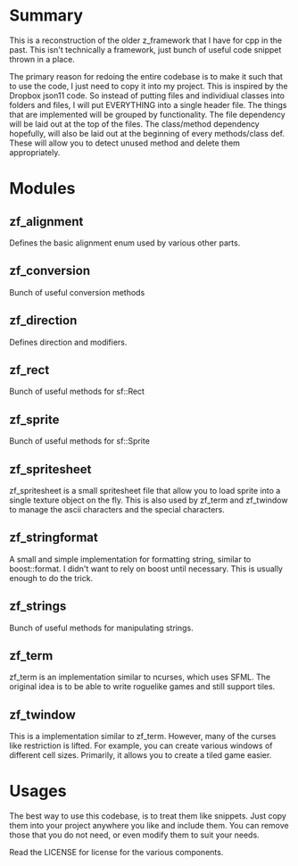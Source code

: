# Summary
This is a reconstruction of the older z\_framework that I have for cpp in the past.
This isn't technically a framework, just bunch of useful code snippet thrown in a place.

The primary reason for redoing the entire codebase is to make it such that to use the code, I just need to copy it into my project.
This is inspired by the Dropbox json11 code.
So instead of putting files and individiual classes into folders and files, I will put EVERYTHING into a single header file.
The things that are implemented will be grouped by functionality.
The file dependency will be laid out at the top of the files.
The class/method dependency hopefully, will also be laid out at the beginning of every methods/class def.
These will allow you to detect unused method and delete them appropriately.
      
# Modules
             
## zf\_alignment
Defines the basic alignment enum used by various other parts.

## zf\_conversion
Bunch of useful conversion methods 

## zf\_direction
Defines direction and modifiers.

## zf\_rect
Bunch of useful methods for sf::Rect

## zf\_sprite
Bunch of useful methods for sf::Sprite

## zf\_spritesheet
zf\_spritesheet is a small spritesheet file that allow you to load sprite into a single texture object on the fly.
This is also used by zf\_term and zf\_twindow to manage the ascii characters and the special characters.

## zf\_stringformat
A small and simple implementation for formatting string, similar to boost::format.
I didn't want to rely on boost until necessary. This is usually enough to do the trick.

## zf\_strings
Bunch of useful methods for manipulating strings.

## zf\_term 
zf\_term is an implementation similar to ncurses, which uses SFML. 
The original idea is to be able to write roguelike games and still support tiles.

## zf\_twindow
This is a implementation similar to zf\_term. However, many of the curses like restriction is lifted.
For example, you can create various windows of different cell sizes.
Primarily, it allows you to create a tiled game easier.

# Usages
The best way to use this codebase, is to treat them like snippets.
Just copy them into your project anywhere you like and include them.
You can remove those that you do not need, or even modify them to suit your needs.

Read the LICENSE for license for the various components.
